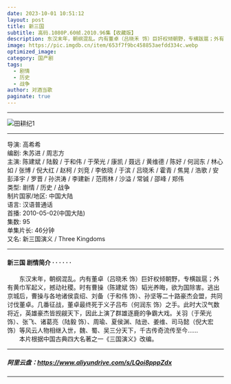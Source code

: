 ```yaml
---
date: 2023-10-01 10:51:12
layout: post
title: 新三国
subtitle: 高码.1080P.60帧.2010.96集【收藏版】
description: 东汉末年，朝纲混乱。内有董卓（吕晓禾 饰）巨奸权倾朝野，专横跋扈；外有黄巾军起义，撼动社稷。时有曹操（陈建斌 饰）韬光养晦，欲为国除害。逃出京城后，曹操与各地诸侯袁绍、刘备（于和伟 饰）、孙坚等二十路豪杰会盟，共同讨伐董卓.....
image: https://pic.imgdb.cn/item/653f7f9bc458853aefdd334c.webp
optimized_image: 
category: 国产剧
tags:
  - 剧情
  - 历史
  - 战争
author: 对酒当歌
paginate: true
---
```


---

![田耕纪1](https://pic.imgdb.cn/item/653f7faec458853aefdd5f19.webp)

---

导演: 高希希  
编剧: 朱苏进 / 周志方  
主演: 陈建斌 / 陆毅 / 于和伟 / 于荣光 / 康凯 / 聂远 / 黄维德 / 陈好 / 何润东 / 林心如 / 张博 / 倪大红 / 赵柯 / 刘竞 / 李依晓 / 于滨 / 吕晓禾 / 霍青 / 焦晃 / 浩歌 / 安彭泽宇 / 罗晋 / 孙洪涛 / 李建新 / 范雨林 / 沙溢 / 常铖 / 邵峰 / 郑伟  
类型: 剧情 / 历史 / 战争  
制片国家/地区: 中国大陆  
语言: 汉语普通话  
首播: 2010-05-02(中国大陆)  
集数: 95  
单集片长: 46分钟  
又名: 新三国演义 / Three Kingdoms  

---

#### 新三国 剧情简介 · · · · · ·

　　东汉末年，朝纲混乱。内有董卓（吕晓禾 饰）巨奸权倾朝野，专横跋扈；外有黄巾军起义，撼动社稷。时有曹操（陈建斌 饰）韬光养晦，欲为国除害。逃出京城后，曹操与各地诸侯袁绍、刘备（于和伟 饰）、孙坚等二十路豪杰会盟，共同讨伐董卓。几番征战，董卓最终死于义子吕布（何润东 饰）之手。此时大汉气数将近，英雄豪杰皆觊觎天下，因此上演了群雄逐鹿的争霸大戏。关羽（于荣光 饰）、张飞、诸葛亮（陆毅 饰）、周瑜、夏侯渊、陆逊、姜维、司马懿（倪大宏 饰）等风云人物相继入世，魏、蜀、吴三分天下，千古传奇流传至今……  
　　本片根据中国古典四大名著之一《三国演义》改编。

---

##### 阿里云盘：<https://www.aliyundrive.com/s/LQoi8pppZdx>

---
